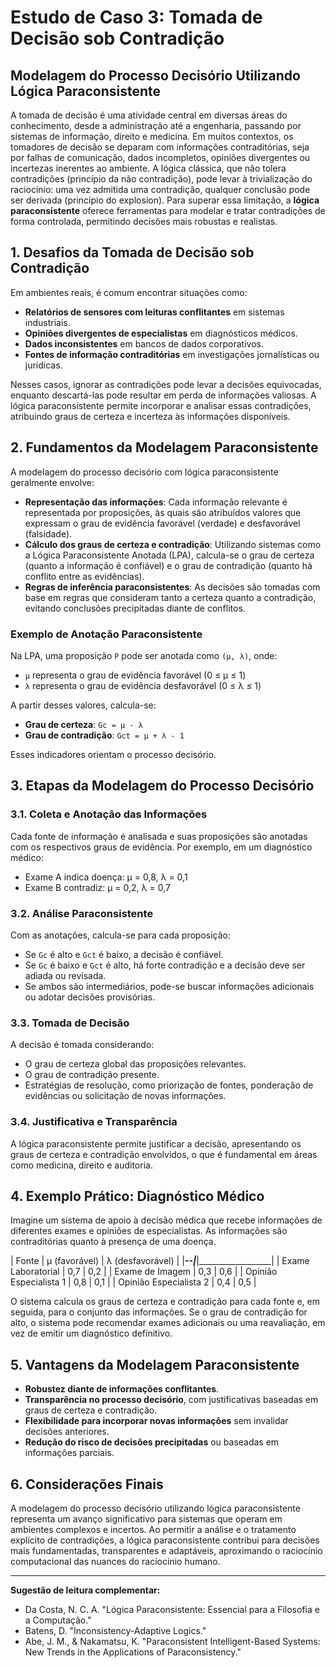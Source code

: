 
# Estudo de Caso 3: Tomada de Decisão sob Contradição

## Modelagem do Processo Decisório Utilizando Lógica Paraconsistente

A tomada de decisão é uma atividade central em diversas áreas do conhecimento, desde a administração até a engenharia, passando por sistemas de informação, direito e medicina. Em muitos contextos, os tomadores de decisão se deparam com informações contraditórias, seja por falhas de comunicação, dados incompletos, opiniões divergentes ou incertezas inerentes ao ambiente. A lógica clássica, que não tolera contradições (princípio da não contradição), pode levar à trivialização do raciocínio: uma vez admitida uma contradição, qualquer conclusão pode ser derivada (princípio do explosion). Para superar essa limitação, a **lógica paraconsistente** oferece ferramentas para modelar e tratar contradições de forma controlada, permitindo decisões mais robustas e realistas.

## 1. Desafios da Tomada de Decisão sob Contradição

Em ambientes reais, é comum encontrar situações como:

- **Relatórios de sensores com leituras conflitantes** em sistemas industriais.
- **Opiniões divergentes de especialistas** em diagnósticos médicos.
- **Dados inconsistentes** em bancos de dados corporativos.
- **Fontes de informação contraditórias** em investigações jornalísticas ou jurídicas.

Nesses casos, ignorar as contradições pode levar a decisões equivocadas, enquanto descartá-las pode resultar em perda de informações valiosas. A lógica paraconsistente permite incorporar e analisar essas contradições, atribuindo graus de certeza e incerteza às informações disponíveis.

## 2. Fundamentos da Modelagem Paraconsistente

A modelagem do processo decisório com lógica paraconsistente geralmente envolve:

- **Representação das informações**: Cada informação relevante é representada por proposições, às quais são atribuídos valores que expressam o grau de evidência favorável (verdade) e desfavorável (falsidade).
- **Cálculo dos graus de certeza e contradição**: Utilizando sistemas como a Lógica Paraconsistente Anotada (LPA), calcula-se o grau de certeza (quanto a informação é confiável) e o grau de contradição (quanto há conflito entre as evidências).
- **Regras de inferência paraconsistentes**: As decisões são tomadas com base em regras que consideram tanto a certeza quanto a contradição, evitando conclusões precipitadas diante de conflitos.

### Exemplo de Anotação Paraconsistente

Na LPA, uma proposição `P` pode ser anotada como `(μ, λ)`, onde:

- `μ` representa o grau de evidência favorável (0 ≤ μ ≤ 1)
- `λ` representa o grau de evidência desfavorável (0 ≤ λ ≤ 1)

A partir desses valores, calcula-se:

- **Grau de certeza**: `Gc = μ - λ`
- **Grau de contradição**: `Gct = μ + λ - 1`

Esses indicadores orientam o processo decisório.

## 3. Etapas da Modelagem do Processo Decisório

### 3.1. Coleta e Anotação das Informações

Cada fonte de informação é analisada e suas proposições são anotadas com os respectivos graus de evidência. Por exemplo, em um diagnóstico médico:

- Exame A indica doença: μ = 0,8, λ = 0,1
- Exame B contradiz: μ = 0,2, λ = 0,7

### 3.2. Análise Paraconsistente

Com as anotações, calcula-se para cada proposição:

- Se `Gc` é alto e `Gct` é baixo, a decisão é confiável.
- Se `Gc` é baixo e `Gct` é alto, há forte contradição e a decisão deve ser adiada ou revisada.
- Se ambos são intermediários, pode-se buscar informações adicionais ou adotar decisões provisórias.

### 3.3. Tomada de Decisão

A decisão é tomada considerando:

- O grau de certeza global das proposições relevantes.
- O grau de contradição presente.
- Estratégias de resolução, como priorização de fontes, ponderação de evidências ou solicitação de novas informações.

### 3.4. Justificativa e Transparência

A lógica paraconsistente permite justificar a decisão, apresentando os graus de certeza e contradição envolvidos, o que é fundamental em áreas como medicina, direito e auditoria.

## 4. Exemplo Prático: Diagnóstico Médico

Imagine um sistema de apoio à decisão médica que recebe informações de diferentes exames e opiniões de especialistas. As informações são contraditórias quanto à presença de uma doença.

| Fonte           | μ (favorável) | λ (desfavorável) |
|_______________--|_______________|__________________|
| Exame Laboratorial | 0,7           | 0,2              |
| Exame de Imagem    | 0,3           | 0,6              |
| Opinião Especialista 1 | 0,8       | 0,1              |
| Opinião Especialista 2 | 0,4       | 0,5              |

O sistema calcula os graus de certeza e contradição para cada fonte e, em seguida, para o conjunto das informações. Se o grau de contradição for alto, o sistema pode recomendar exames adicionais ou uma reavaliação, em vez de emitir um diagnóstico definitivo.

## 5. Vantagens da Modelagem Paraconsistente

- **Robustez diante de informações conflitantes**.
- **Transparência no processo decisório**, com justificativas baseadas em graus de certeza e contradição.
- **Flexibilidade para incorporar novas informações** sem invalidar decisões anteriores.
- **Redução do risco de decisões precipitadas** ou baseadas em informações parciais.

## 6. Considerações Finais

A modelagem do processo decisório utilizando lógica paraconsistente representa um avanço significativo para sistemas que operam em ambientes complexos e incertos. Ao permitir a análise e o tratamento explícito de contradições, a lógica paraconsistente contribui para decisões mais fundamentadas, transparentes e adaptáveis, aproximando o raciocínio computacional das nuances do raciocínio humano.

___

**Sugestão de leitura complementar:**  
- Da Costa, N. C. A. "Lógica Paraconsistente: Essencial para a Filosofia e a Computação."  
- Batens, D. "Inconsistency-Adaptive Logics."  
- Abe, J. M., & Nakamatsu, K. "Paraconsistent Intelligent-Based Systems: New Trends in the Applications of Paraconsistency."


